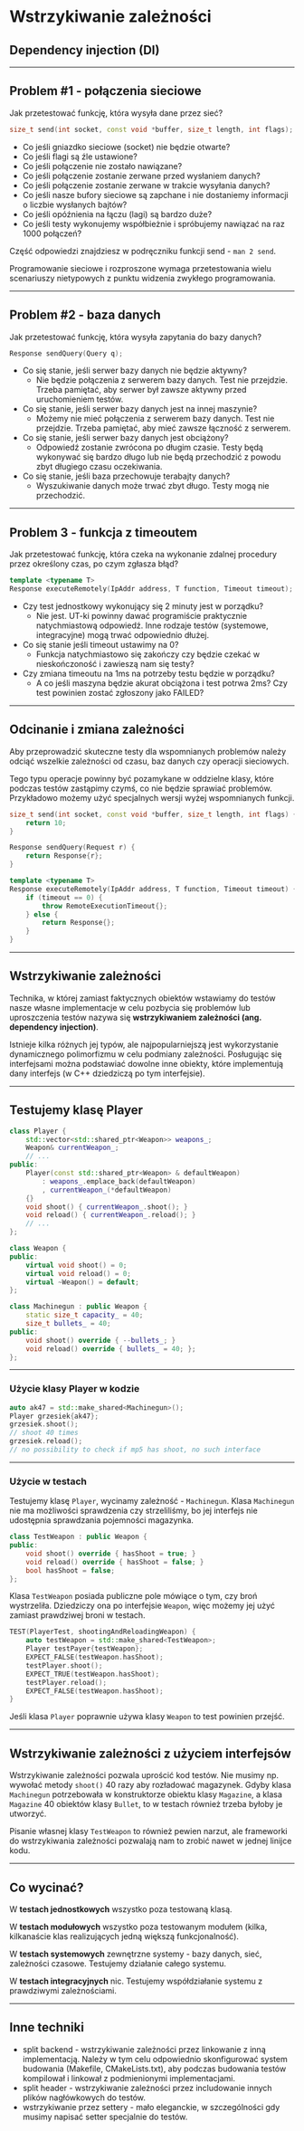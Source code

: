 <!-- .slide: data-background="#111111" -->

# Wstrzykiwanie zależności

## Dependency injection (DI)

___
<!-- .slide: style="font-size: 0.9em" -->

## Problem #1 - połączenia sieciowe

Jak przetestować funkcję, która wysyła dane przez sieć?

```cpp
size_t send(int socket, const void *buffer, size_t length, int flags);
```

* <!-- .element: class="fragment fade-in" --> Co jeśli gniazdko sieciowe (socket) nie będzie otwarte?
* <!-- .element: class="fragment fade-in" --> Co jeśli flagi są źle ustawione?
* <!-- .element: class="fragment fade-in" --> Co jeśli połączenie nie zostało nawiązane?
* <!-- .element: class="fragment fade-in" --> Co jeśli połączenie zostanie zerwane przed wysłaniem danych?
* <!-- .element: class="fragment fade-in" --> Co jeśli połączenie zostanie zerwane w trakcie wysyłania danych?
* <!-- .element: class="fragment fade-in" --> Co jeśli nasze bufory sieciowe są zapchane i nie dostaniemy informacji o liczbie wysłanych bajtów?
* <!-- .element: class="fragment fade-in" --> Co jeśli opóźnienia na łączu (lagi) są bardzo duże?
* <!-- .element: class="fragment fade-in" --> Co jeśli testy wykonujemy współbieżnie i spróbujemy nawiązać na raz 1000 połączeń?

Część odpowiedzi znajdziesz w podręczniku funkcji send - `man 2 send`.
<!-- .element: class="fragment fade-in" -->

Programowanie sieciowe i rozproszone wymaga przetestowania wielu scenariuszy nietypowych z punktu widzenia zwykłego programowania.
<!-- .element: class="fragment fade-in" -->

___

## Problem #2 - baza danych

Jak przetestować funkcję, która wysyła zapytania do bazy danych?

```cpp
Response sendQuery(Query q);
```

* <!-- .element: class="fragment fade-in" --> Co się stanie, jeśli serwer bazy danych nie będzie aktywny?
  * <!-- .element: class="fragment fade-in" --> Nie będzie połączenia z serwerem bazy danych. Test nie przejdzie. Trzeba pamiętać, aby serwer był zawsze aktywny przed uruchomieniem testów.
* <!-- .element: class="fragment fade-in" --> Co się stanie, jeśli serwer bazy danych jest na innej maszynie?
  * <!-- .element: class="fragment fade-in" --> Możemy nie mieć połączenia z serwerem bazy danych. Test nie przejdzie. Trzeba pamiętać, aby mieć zawsze łączność z serwerem.
* <!-- .element: class="fragment fade-in" --> Co się stanie, jeśli serwer bazy danych jest obciążony?
  * <!-- .element: class="fragment fade-in" --> Odpowiedź zostanie zwrócona po długim czasie. Testy będą wykonywać się bardzo długo lub nie będą przechodzić z powodu zbyt długiego czasu oczekiwania.
* <!-- .element: class="fragment fade-in" --> Co się stanie, jeśli baza przechowuje terabajty danych?
  * <!-- .element: class="fragment fade-in" --> Wyszukiwanie danych może trwać zbyt długo. Testy mogą nie przechodzić.

___

## Problem 3 - funkcja z timeoutem

Jak przetestować funkcję, która czeka na wykonanie zdalnej procedury przez określony czas, po czym zgłasza błąd?

```cpp
template <typename T>
Response executeRemotely(IpAddr address, T function, Timeout timeout);
```

* <!-- .element: class="fragment fade-in" --> Czy test jednostkowy wykonujący się 2 minuty jest w porządku?
  * <!-- .element: class="fragment fade-in" --> Nie jest. UT-ki powinny dawać programiście praktycznie natychmiastową odpowiedź. Inne rodzaje testów (systemowe, integracyjne) mogą trwać odpowiednio dłużej.
* <!-- .element: class="fragment fade-in" --> Co się stanie jeśli timeout ustawimy na 0?
  * <!-- .element: class="fragment fade-in" --> Funkcja natychmiastowo się zakończy czy będzie czekać w nieskończoność i zawieszą nam się testy?
* <!-- .element: class="fragment fade-in" --> Czy zmiana timeoutu na 1ms na potrzeby testu będzie w porządku?
  * <!-- .element: class="fragment fade-in" --> A co jeśli maszyna będzie akurat obciążona i test potrwa 2ms? Czy test powinien zostać zgłoszony jako FAILED?

___
<!-- .slide: style="font-size: 0.85em" -->

## Odcinanie i zmiana zależności

Aby przeprowadzić skuteczne testy dla wspomnianych problemów należy odciąć wszelkie zależności od czasu, baz danych czy operacji sieciowych.
<!-- .element: class="fragment fade-in" -->

Tego typu operacje powinny być pozamykane w oddzielne klasy, które podczas testów zastąpimy czymś, co nie będzie sprawiać problemów. Przykładowo możemy użyć specjalnych wersji wyżej wspomnianych funkcji.
<!-- .element: class="fragment fade-in" -->

```cpp
size_t send(int socket, const void *buffer, size_t length, int flags) {
    return 10;
}

Response sendQuery(Request r) {
    return Response{r};
}

template <typename T>
Response executeRemotely(IpAddr address, T function, Timeout timeout) {
    if (timeout == 0) {
        throw RemoteExecutionTimeout{};
    } else {
        return Response{};
    }
}
```
<!-- .element: class="fragment fade-in" -->

___

## Wstrzykiwanie zależności

Technika, w której zamiast faktycznych obiektów wstawiamy do testów nasze własne implementacje w celu pozbycia się problemów lub uproszczenia testów nazywa się **wstrzykiwaniem zależności (ang. dependency injection)**.
<!-- .element: class="fragment fade-in" -->

Istnieje kilka różnych jej typów, ale najpopularniejszą jest wykorzystanie dynamicznego polimorfizmu w celu podmiany zależności. Posługując się interfejsami można podstawiać dowolne inne obiekty, które implementują dany interfejs (w C++ dziedziczą po tym interfejsie).
<!-- .element: class="fragment fade-in" -->

___

## Testujemy klasę Player

```cpp
class Player {
    std::vector<std::shared_ptr<Weapon>> weapons_;
    Weapon& currentWeapon_;
    // ...
public:
    Player(const std::shared_ptr<Weapon> & defaultWeapon)
        : weapons_.emplace_back(defaultWeapon)
        , currentWeapon_(*defaultWeapon)
    {}
    void shoot() { currentWeapon_.shoot(); }
    void reload() { currentWeapon_.reload(); }
    // ...
};

class Weapon {
public:
    virtual void shoot() = 0;
    virtual void reload() = 0;
    virtual ~Weapon() = default;
};

class Machinegun : public Weapon {
    static size_t capacity_ = 40;
    size_t bullets_ = 40;
public:
    void shoot() override { --bullets_; }
    void reload() override { bullets_ = 40; };
};

```

___

### Użycie klasy Player w kodzie

```cpp
auto ak47 = std::make_shared<Machinegun>();
Player grzesiek{ak47};
grzesiek.shoot();
// shoot 40 times
grzesiek.reload();
// no possibility to check if mp5 has shoot, no such interface
```

___
<!-- .slide: style="font-size: 0.8em" -->

### Użycie w testach

Testujemy klasę `Player`, wycinamy zależność - `Machinegun`. Klasa `Machinegun` nie ma możliwości sprawdzenia czy strzeliliśmy, bo jej interfejs nie udostępnia sprawdzania pojemności magazynka.
<!-- .element: class="fragment fade-in" -->

```cpp
class TestWeapon : public Weapon {
public:
    void shoot() override { hasShoot = true; }
    void reload() override { hasShoot = false; }
    bool hasShoot = false;
};
```
<!-- .element: class="fragment fade-in" -->

Klasa `TestWeapon` posiada publiczne pole mówiące o tym, czy broń wystrzeliła. Dziedziczy ona po interfejsie `Weapon`, więc możemy jej użyć zamiast prawdziwej broni w testach.
<!-- .element: class="fragment fade-in" -->

```cpp
TEST(PlayerTest, shootingAndReloadingWeapon) {
    auto testWeapon = std::make_shared<TestWeapon>;
    Player testPayer{testWeapon};
    EXPECT_FALSE(testWeapon.hasShoot);
    testPlayer.shoot();
    EXPECT_TRUE(testWeapon.hasShoot);
    testPlayer.reload();
    EXPECT_FALSE(testWeapon.hasShoot);
}
```
<!-- .element: class="fragment fade-in" -->

Jeśli klasa `Player` poprawnie używa klasy `Weapon` to test powinien przejść.
<!-- .element: class="fragment fade-in" -->

___

## Wstrzykiwanie zależności z użyciem interfejsów

Wstrzykiwanie zależności pozwala uprościć kod testów. Nie musimy np. wywołać metody `shoot()` 40 razy aby rozładować magazynek. Gdyby klasa `Machinegun` potrzebowała w konstruktorze obiektu klasy `Magazine`, a klasa `Magazine` 40 obiektów klasy `Bullet`, to w testach również trzeba byłoby je utworzyć.
<!-- .element: class="fragment fade-in" -->

Pisanie własnej klasy `TestWeapon` to również pewien narzut, ale frameworki do wstrzykiwania zależności pozwalają nam to zrobić nawet w jednej linijce kodu.
<!-- .element: class="fragment fade-in" -->

___

## Co wycinać?

W **testach jednostkowych** wszystko poza testowaną klasą.
<!-- .element: class="fragment fade-in" -->

W **testach modułowych** wszystko poza testowanym modułem (kilka, kilkanaście klas realizujących jedną większą funkcjonalność).
<!-- .element: class="fragment fade-in" -->

W **testach systemowych** zewnętrzne systemy - bazy danych, sieć, zależności czasowe. Testujemy działanie całego systemu.
<!-- .element: class="fragment fade-in" -->

W **testach integracyjnych** nic. Testujemy współdziałanie systemu z prawdziwymi zależnościami.
<!-- .element: class="fragment fade-in" -->

___

## Inne techniki

* <!-- .element: class="fragment fade-in" --> split backend - wstrzykiwanie zależności przez linkowanie z inną implementacją. Należy w tym celu odpowiednio skonfigurować system budowania (Makefile, CMakeLists.txt), aby podczas budowania testów kompilował i linkował z podmienionymi implementacjami.
* <!-- .element: class="fragment fade-in" --> split header - wstrzykiwanie zależności przez includowanie innych plików nagłówkowych do testów.
* <!-- .element: class="fragment fade-in" --> wstrzykiwanie przez settery - mało eleganckie, w szczególności gdy musimy napisać setter specjalnie do testów.
